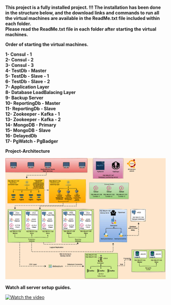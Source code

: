  
  **This project is a fully installed project. !!!  The installation has been done in the structure below, and the download links and commands to run all the virtual machines are available in the ReadMe.txt file included within each folder.** <br />
   **Please read the ReadMe.txt file in each folder after starting the virtual machines.** <br />
   
   **Order of starting the virtual machines.** <br />
   
   **1- Consul - 1 <br />
   2- Consul - 2 <br />
   3- Consul - 3 <br />
   4- TestDb - Master <br />
   5- TestDb - Slave - 1 <br />
   6- TestDb - Slave - 2 <br />
   7- Application Layer <br />
   8- Database LoadBalacing Layer <br />
   9- Backup Server <br />
   10- ReportingDb - Master <br />
   11- ReportingDb - Slave <br />
   12- Zookeeper - Kafka - 1 <br />
   13- Zookeeper - Kafka - 2 <br />
   14- MongoDB - Primary <br />
   15- MongoDB - Slave <br /> 
   16- DelayedDb <br />
   17- PgWatch - PgBadger <br />**

   
 **Project-Architecture** <br />
 
![](https://github.com/ProxySeer/PostgresLab/blob/main/Project-Architecture/Architecture.gif)

 **Watch all server setup guides.** <br />

[![Watch the video](https://i.hizliresim.com/3j0h2ht.PNG)](https://www.youtube.com/watch?v=kSxEQe21Q4I)

  

